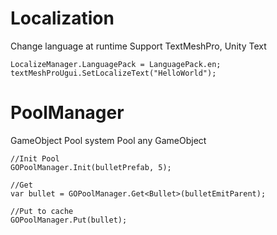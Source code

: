 # Localization
Change language at runtime
Support TextMeshPro, Unity Text

```
LocalizeManager.LanguagePack = LanguagePack.en;
textMeshProUgui.SetLocalizeText("HelloWorld");
```

# PoolManager
GameObject Pool system
Pool any GameObject

```
//Init Pool
GOPoolManager.Init(bulletPrefab, 5);

//Get
var bullet = GOPoolManager.Get<Bullet>(bulletEmitParent);

//Put to cache
GOPoolManager.Put(bullet);
```